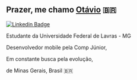 ## Prazer, me chamo [Otávio](https://github.com/otaviosbampato/) 🇧🇷

[![Linkedin Badge](https://img.shields.io/badge/-LinkedIn-0e76a8?style=flat-square&logo=Linkedin&logoColor=white)](https://www.linkedin.com/in/otavio-sbampato/)

Estudante da Universidade Federal de Lavras - MG

Desenvolvedor mobile pela Comp Júnior,

Em constante busca pela evolução,

de Minas Gerais, Brasil 🇧🇷
